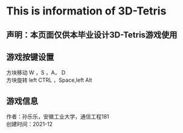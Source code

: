 # This is information of 3D-Tetris
## 声明：本页面仅供本毕业设计3D-Tetris游戏使用
## 游戏按键设置
方块移动 W ，S ，A， D<br>
方块旋转 left CTRL ，Space,left Alt<br>
## 游戏信息
作者：孙乐乐，安徽工业大学，通信工程181<br>
创建时间：2021-12<br>

